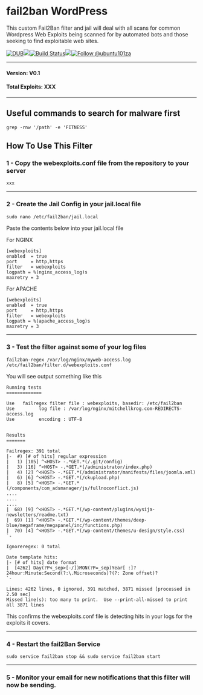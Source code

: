 # fail2ban WordPress

This custom Fail2Ban filter and jail will deal with all scans for common Wordpress Web Exploits being scanned for by automated bots and those seeking to find exploitable web sites.

[![DUB](https://img.shields.io/dub/l/vibe-d.svg)](https://github.com/mitchellkrogza/Fail2Ban.WebExploits/blob/master/LICENSE.md)<img src="https://github.com/mitchellkrogza/nginx-ultimate-bad-bot-blocker/blob/master/.assets/spacer.jpg"/>[![Build Status](https://travis-ci.org/mitchellkrogza/Fail2Ban.WebExploits.svg?branch=master)](https://travis-ci.org/mitchellkrogza/Fail2Ban.WebExploits)<img src="https://github.com/mitchellkrogza/nginx-ultimate-bad-bot-blocker/blob/master/.assets/spacer.jpg"/><a href='https://twitter.com/ubuntu101za'><img src='https://img.shields.io/twitter/follow/ubuntu101za.svg?style=social&label=Follow' alt='Follow @ubuntu101za'></a>

_______________
#### Version: V0.1
#### Total Exploits: XXX
____________________

## Useful commands to search for malware first ##

``grep -rnw '/path' -e 'FITNESS'`` 


## How To Use This Filter

### 1 - Copy the webexploits.conf file from the repository to your server

```xxx```

************************************************
### 2 - Create the Jail Config in your jail.local file

```sudo nano /etc/fail2ban/jail.local```

Paste the contents below into your jail.local file

For NGINX

```
[webexploits]
enabled  = true
port     = http,https
filter   = webexploits
logpath = %(nginx_access_log)s
maxretry = 3
```

For APACHE

```
[webexploits]
enabled  = true
port     = http,https
filter   = webexploits
logpath = %(apache_access_log)s
maxretry = 3
```

************************************************
### 3 - Test the filter against some of your log files

```fail2ban-regex /var/log/nginx/myweb-access.log /etc/fail2ban/filter.d/webexploits.conf```

You will see output something like this

```
Running tests
=============

Use   failregex filter file : webexploits, basedir: /etc/fail2ban
Use         log file : /var/log/nginx/mitchellkrog.com-REDIRECTS-access.log
Use         encoding : UTF-8


Results
=======

Failregex: 391 total
|-  #) [# of hits] regular expression
|   1) [105] ^<HOST> -.*GET.*(/.git/config)
|   3) [16] ^<HOST> -.*GET.*(/administrator/index.php)
|   4) [2] ^<HOST> -.*GET.*(/administrator/manifests/files/joomla.xml)
|   6) [6] ^<HOST> -.*GET.*(/ckupload.php)
|   8) [5] ^<HOST> -.*GET.*(/components/com_adsmanager/js/fullnoconflict.js)
....
....
....
|  68) [9] ^<HOST> -.*GET.*(/wp-content/plugins/wysija-newsletters/readme.txt)
|  69) [1] ^<HOST> -.*GET.*(/wp-content/themes/deep-blue/megaframe/megapanel/inc/functions.php)
|  70) [4] ^<HOST> -.*GET.*(/wp-content/themes/u-design/style.css)
`-

Ignoreregex: 0 total

Date template hits:
|- [# of hits] date format
|  [4262] Day(?P<_sep>[-/])MON(?P=_sep)Year[ :]?24hour:Minute:Second(?:\.Microseconds)?(?: Zone offset)?
`-

Lines: 4262 lines, 0 ignored, 391 matched, 3871 missed [processed in 2.50 sec] 
Missed line(s): too many to print.  Use --print-all-missed to print all 3871 lines
```

This confirms the webexploits.conf file is detecting hits in your logs for the exploits it covers.

************************************************
### 4 - Restart the fail2Ban Service

```sudo service fail2ban stop && sudo service fail2ban start```

************************************************
### 5 - Monitor your email for new notifications that this filter will now be sending.



